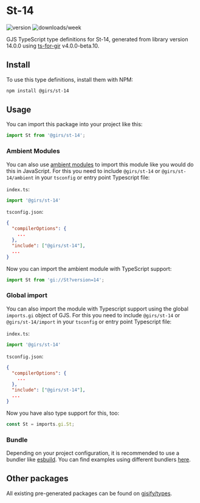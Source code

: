 
# St-14

![version](https://img.shields.io/npm/v/@girs/st-14)
![downloads/week](https://img.shields.io/npm/dw/@girs/st-14)


GJS TypeScript type definitions for St-14, generated from library version 14.0.0 using [ts-for-gir](https://github.com/gjsify/ts-for-gir) v4.0.0-beta.10.


## Install

To use this type definitions, install them with NPM:
```bash
npm install @girs/st-14
```

## Usage

You can import this package into your project like this:
```ts
import St from '@girs/st-14';
```

### Ambient Modules

You can also use [ambient modules](https://github.com/gjsify/ts-for-gir/tree/main/packages/cli#ambient-modules) to import this module like you would do this in JavaScript.
For this you need to include `@girs/st-14` or `@girs/st-14/ambient` in your `tsconfig` or entry point Typescript file:

`index.ts`:
```ts
import '@girs/st-14'
```

`tsconfig.json`:
```json
{
  "compilerOptions": {
    ...
  },
  "include": ["@girs/st-14"],
  ...
}
```

Now you can import the ambient module with TypeScript support: 

```ts
import St from 'gi://St?version=14';
```

### Global import

You can also import the module with Typescript support using the global `imports.gi` object of GJS.
For this you need to include `@girs/st-14` or `@girs/st-14/import` in your `tsconfig` or entry point Typescript file:

`index.ts`:
```ts
import '@girs/st-14'
```

`tsconfig.json`:
```json
{
  "compilerOptions": {
    ...
  },
  "include": ["@girs/st-14"],
  ...
}
```

Now you have also type support for this, too:

```ts
const St = imports.gi.St;
```

### Bundle

Depending on your project configuration, it is recommended to use a bundler like [esbuild](https://esbuild.github.io/). You can find examples using different bundlers [here](https://github.com/gjsify/ts-for-gir/tree/main/examples).

## Other packages

All existing pre-generated packages can be found on [gjsify/types](https://github.com/gjsify/types).

